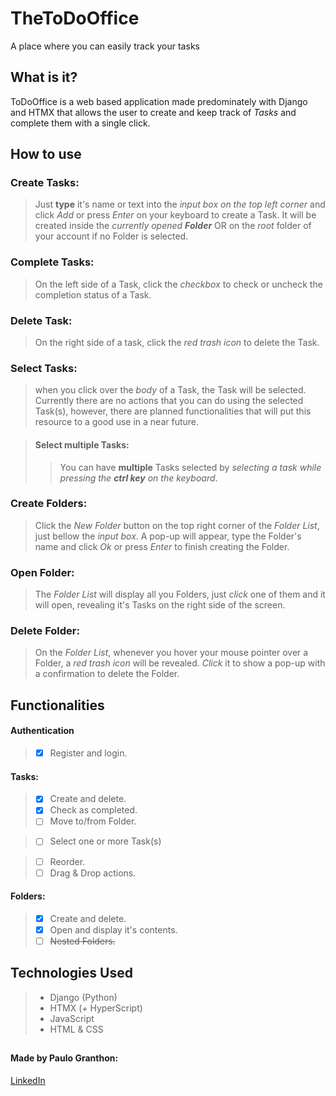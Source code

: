 # TheToDoOffice

A place where you can easily track your tasks

## What is it?
ToDoOffice is a web based application made predominately with Django and HTMX that allows the user to create and keep track of *Tasks* and complete them with a single click.

## How to use
### Create Tasks:
> Just **type** it's name or text into the *input box on the top left corner* and click *Add* or press *Enter* on your keyboard to create a Task. It will be created inside the *currently opened* ***Folder*** OR on the *root* folder of your account if no Folder is selected.

### Complete Tasks:
> On the left side of a Task, click the *checkbox* to check or uncheck the completion status of a Task.  

### Delete Task:
> On the right side of a task, click the *red trash icon* to delete the Task.

### Select Tasks:
> when you click over the *body* of a Task, the Task will be selected. Currently there are no actions that you can do using the selected Task(s), however, there are planned functionalities that will put this resource to a good use in a near future.

> #### **Select multiple Tasks:**
> > You can have **multiple** Tasks selected by *selecting a task while pressing the* ***ctrl key*** *on the keyboard*.

### Create Folders:
> Click the *New Folder* button on the top right corner of the *Folder List*, just bellow the *input box*. A pop-up will appear, type the Folder's name and click *Ok* or press *Enter* to finish creating the Folder.  

### Open Folder:
> The *Folder List* will display all you Folders, just *click* one of them and it will open, revealing it's Tasks on the right side of the screen. 

### Delete Folder:
> On the *Folder List*, whenever you hover your mouse pointer over a Folder, a *red trash icon* will be revealed. *Click* it to show a pop-up with a confirmation to delete the Folder.  

## Functionalities
#### Authentication
> - [x] Register and login.  
#### Tasks:
> - [x] Create and delete.
> - [x] Check as completed.
> - [ ] Move to/from Folder.

> - [ ] Select one or more Task(s)

> - [ ] Reorder.
> - [ ] Drag & Drop actions.  
#### Folders:
> - [x] Create and delete.
> - [x] Open and display it's contents.
> - [ ] ~~Nested Folders.~~

## Technologies Used
> - Django (Python)
> - HTMX (+ HyperScript)
> - JavaScript
> - HTML & CSS
##  
#### Made by Paulo Granthon:
[LinkedIn](https://www.linkedin.com/in/paulo-granthon/)
